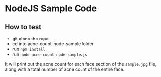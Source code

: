 # NodeJS Sample Code

## How to test

- git clone the repo
- cd into acne-count-node-sample folder
- run `npm install`
- run `node acne-count-node-sample.js`

It will print out the acne count for each face section of the `sample.jpg` file, along with a total number of acne count of the entire face.